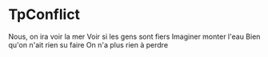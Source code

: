 # TpConflict
Nous, on ira voir la mer
Voir si les gens sont fiers
Imaginer monter l'eau
Bien qu'on n'ait rien su faire
On n'a plus rien à perdre
